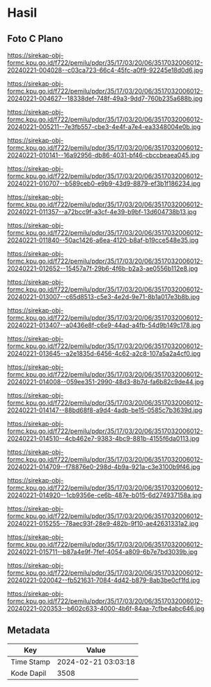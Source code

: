 # Hasil

## Foto C Plano

https://sirekap-obj-formc.kpu.go.id/f722/pemilu/pdpr/35/17/03/20/06/3517032006012-20240221-004028--c03ca723-66c4-45fc-a0f9-92245e18d0d6.jpg

https://sirekap-obj-formc.kpu.go.id/f722/pemilu/pdpr/35/17/03/20/06/3517032006012-20240221-004627--18338def-748f-49a3-9dd7-760b235a688b.jpg

https://sirekap-obj-formc.kpu.go.id/f722/pemilu/pdpr/35/17/03/20/06/3517032006012-20240221-005211--7e3fb557-cbe3-4e4f-a7e4-ea3348004e0b.jpg

https://sirekap-obj-formc.kpu.go.id/f722/pemilu/pdpr/35/17/03/20/06/3517032006012-20240221-010141--16a92956-db86-4031-bf46-cbccbeaea045.jpg

https://sirekap-obj-formc.kpu.go.id/f722/pemilu/pdpr/35/17/03/20/06/3517032006012-20240221-010707--b589ceb0-e9b9-43d9-8879-ef3b1f186234.jpg

https://sirekap-obj-formc.kpu.go.id/f722/pemilu/pdpr/35/17/03/20/06/3517032006012-20240221-011357--a72bcc9f-a3cf-4e39-b9bf-13d604738b13.jpg

https://sirekap-obj-formc.kpu.go.id/f722/pemilu/pdpr/35/17/03/20/06/3517032006012-20240221-011840--50ac1426-a6ea-4120-b8af-b19cce548e35.jpg

https://sirekap-obj-formc.kpu.go.id/f722/pemilu/pdpr/35/17/03/20/06/3517032006012-20240221-012652--15457a7f-29b6-4f6b-b2a3-ae0556b112e8.jpg

https://sirekap-obj-formc.kpu.go.id/f722/pemilu/pdpr/35/17/03/20/06/3517032006012-20240221-013007--c65d8513-c5e3-4e2d-9e71-8b1a017e3b8b.jpg

https://sirekap-obj-formc.kpu.go.id/f722/pemilu/pdpr/35/17/03/20/06/3517032006012-20240221-013407--a0436e8f-c6e9-44ad-a4fb-54d9b149c178.jpg

https://sirekap-obj-formc.kpu.go.id/f722/pemilu/pdpr/35/17/03/20/06/3517032006012-20240221-013645--a2e1835d-6456-4c62-a2c8-107a5a2a4cf0.jpg

https://sirekap-obj-formc.kpu.go.id/f722/pemilu/pdpr/35/17/03/20/06/3517032006012-20240221-014008--059ee351-2990-48d3-8b7d-fa6b82c9de44.jpg

https://sirekap-obj-formc.kpu.go.id/f722/pemilu/pdpr/35/17/03/20/06/3517032006012-20240221-014147--88bd68f8-a9d4-4adb-be15-0585c7b3639d.jpg

https://sirekap-obj-formc.kpu.go.id/f722/pemilu/pdpr/35/17/03/20/06/3517032006012-20240221-014510--4cb462e7-9383-4bc9-881b-4155f6da0113.jpg

https://sirekap-obj-formc.kpu.go.id/f722/pemilu/pdpr/35/17/03/20/06/3517032006012-20240221-014709--f78876e0-298d-4b9a-921a-c3e3100b9f46.jpg

https://sirekap-obj-formc.kpu.go.id/f722/pemilu/pdpr/35/17/03/20/06/3517032006012-20240221-014920--1cb9356e-ce6b-487e-b015-6d274937158a.jpg

https://sirekap-obj-formc.kpu.go.id/f722/pemilu/pdpr/35/17/03/20/06/3517032006012-20240221-015255--78aec93f-28e9-482b-9f10-ae42631331a2.jpg

https://sirekap-obj-formc.kpu.go.id/f722/pemilu/pdpr/35/17/03/20/06/3517032006012-20240221-015711--b87a4e9f-7fef-4054-a809-6b7e7bd3039b.jpg

https://sirekap-obj-formc.kpu.go.id/f722/pemilu/pdpr/35/17/03/20/06/3517032006012-20240221-020042--fb521631-7084-4d42-b879-8ab3be0cf1fd.jpg

https://sirekap-obj-formc.kpu.go.id/f722/pemilu/pdpr/35/17/03/20/06/3517032006012-20240221-020353--b602c633-4000-4b6f-84aa-7cfbe4abc646.jpg


## Metadata

| Key        | Value               |
| ---------- | ------------------- |
| Time Stamp | 2024-02-21 03:03:18 |
| Kode Dapil | 3508                |



